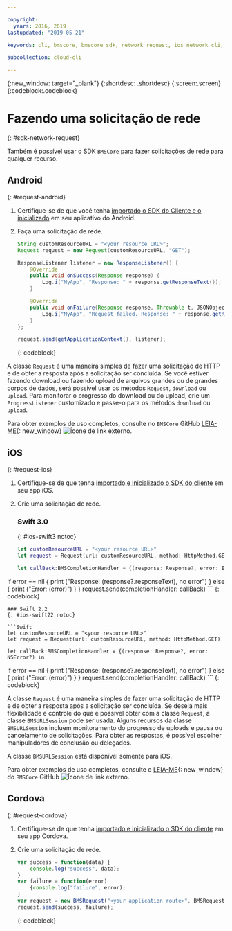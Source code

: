 ```yaml
---

copyright:
  years: 2016, 2019
lastupdated: "2019-05-21"

keywords: cli, bmscore, bmscore sdk, network request, ios network cli, android network cli, cordova network cli, mobile network request, mobile cli

subcollection: cloud-cli

---
```


{:new_window: target="_blank"}
{:shortdesc: .shortdesc}
{:screen:.screen}
{:codeblock:.codeblock}

# Fazendo uma solicitação de rede
{: #sdk-network-request}

Também é possível usar o SDK `BMSCore` para fazer solicitações de rede para qualquer recurso.

## Android
{: #request-android}

1. Certifique-se de que você tenha [importado o SDK do Cliente e o inicializado](/docs/cli/sdk?topic=cloud-cli-sdk_BMSClient#init-BMSClient-android) em seu aplicativo do Android.

2. Faça uma solicitação de rede.

	```Java
	String customResourceURL = "<your resource URL>";
	Request request = new Request(customResourceURL, "GET");

	ResponseListener listener = new ResponseListener() {
		@Override
		public void onSuccess(Response response) {
			Log.i("MyApp", "Response: " + response.getResponseText());
		}

		@Override
		public void onFailure(Response response, Throwable t, JSONObject extendedInfo) {
			Log.i("MyApp", "Request failed. Response: " + response.getResponseText() + ". Error: " + t.getLocalizedMessage());
		}
	};

	request.send(getApplicationContext(), listener);
	```
	{: codeblock}

A classe `Request` é uma maneira simples de fazer uma solicitação de HTTP e de obter a resposta após a solicitação ser concluída. Se você estiver fazendo download ou fazendo upload de arquivos grandes ou de grandes corpos de dados, será possível usar os métodos `Request`, `download` ou `upload`. Para monitorar o progresso do download ou do upload, crie um `ProgressListener` customizado e passe-o para os métodos `download` ou `upload`.

Para obter exemplos de uso completos, consulte no `BMSCore` GitHub [LEIA-ME](https://github.com/ibm-bluemix-mobile-services/bms-clientsdk-android-core){: new_window} ![Ícone de link externo](../../icons/launch-glyph.svg "Ícone de link externo").


## iOS
{: #request-ios}

1. Certifique-se de que tenha [importado e inicializado o SDK do cliente](/docs/cli/sdk?topic=cloud-cli-sdk_BMSClient#init-BMSClient-ios) em seu app iOS.

2. Crie uma solicitação de rede.

	### Swift 3.0
	{: #ios-swift3 notoc}

	```Swift
	let customResourceURL = "<your resource URL>"
	let request = Request(url: customResourceURL, method: HttpMethod.GET)

	let callBack:BMSCompletionHandler = {(response: Response?, error: Error?) in
  if error == nil {
			print ("Response: \(response?.responseText), no error")
		} else {
			print ("Error: \(error)")
		}
	}
	request.send(completionHandler: callBack)
	```
	{: codeblock}

	### Swift 2.2
	{: #ios-swift22 notoc}

	```Swift
	let customResourceURL = "<your resource URL>"
	let request = Request(url: customResourceURL, method: HttpMethod.GET)

	let callBack:BMSCompletionHandler = {(response: Response?, error: NSError?) in
  if error == nil {
			print ("Response: \(response?.responseText), no error")
		} else {
			print ("Error: \(error)")
		}
	}
	request.send(completionHandler: callBack)
	```
	{: codeblock}

A classe `Request` é uma maneira simples de fazer uma solicitação de HTTP e de obter a resposta após a solicitação ser concluída. Se deseja mais flexibilidade e controle do que é possível obter com a classe `Request`, a classe `BMSURLSession` pode ser usada. Alguns recursos da classe `BMSURLSession` incluem monitoramento do progresso de uploads e pausa ou cancelamento de solicitações. Para obter as respostas, é possível escolher manipuladores de conclusão ou delegados.

A classe `BMSURLSession` está disponível somente para iOS.

Para obter exemplos de uso completos, consulte o [LEIA-ME](https://github.com/ibm-bluemix-mobile-services/bms-clientsdk-swift-core){: new_window} do `BMSCore` GitHub ![Ícone de link externo](../../icons/launch-glyph.svg "Ícone de link externo").

## Cordova
{: #request-cordova}

1. Certifique-se de que tenha [importado e inicializado o SDK do cliente](/docs/cli/sdk?topic=cloud-cli-sdk_BMSClient#init-BMSClient-cordova) em seu app Cordova.

2. Crie uma solicitação de rede.

	```Javascript
	var success = function(data) {
		console.log("success", data);
	}
	var failure = function(error)
		{console.log("failure", error);
	}
	var request = new BMSRequest("<your application route>", BMSRequest.GET);
	request.send(success, failure);
	```
	{: codeblock}
